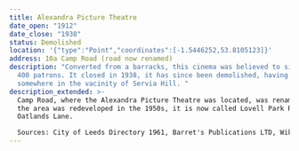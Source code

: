 ```yaml
---
title: Alexandra Picture Theatre
date_open: "1912"
date_close: "1938"
status: Demolished
location: '{"type":"Point","coordinates":[-1.5446252,53.8105123]}'
address: 10a Camp Road (road now renamed)
description: "Converted from a barracks, this cinema was believed to sit around
  400 patrons. It closed in 1938, it has since been demolished, having been
  somewhere in the vacinity of Servia Hill. "
description_extended: >-
  Camp Road, where the Alexandra Picture Theatre was located, was renamed when
  the area was redeveloped in the 1950s, it is now called Lovell Park Road and
  Oatlands Lane.

  Sources: City of Leeds Directory 1961, Barret's Publications LTD, Wikipedia
---
```

